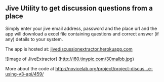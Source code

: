 ## Jive Utility to get discussion questions from a place

Simply enter your jive email address, password and the place url and the app will download a excel file containing questions and correct answer (if any) details to your system.

The app is hosted at: [jivediscussionextractor.herokuapp.com](http://jivediscussionextractor.herokuapp.com)

![Image of JiveExtractor]
(http://i60.tinypic.com/30malbb.jpg)

More about the code at http://novicelab.org/project/project-discus…e-using-v3-api/459/
